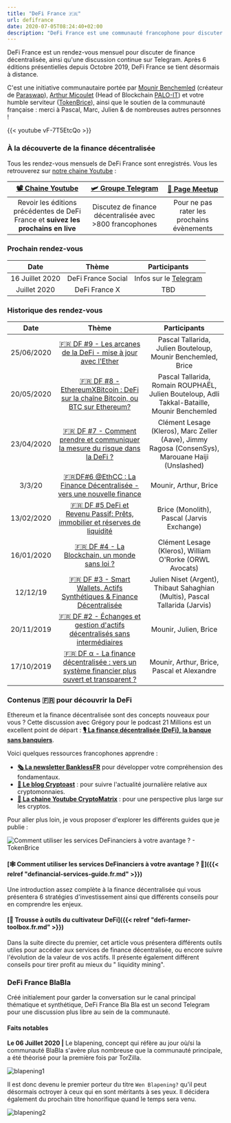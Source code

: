 ```yaml
---
title: "DeFi France 🇫🇷"
url: defifrance
date: 2020-07-05T08:24:40+02:00
description: "DeFi France est une communauté francophone pour discuter de finance décentralisée. Chaque mois, nous organisons une rendez-vous afin de permettre un échange thématisé et instructif pour mieux comprendre des éléments fondamentaux de la DeFi."
---
```


DeFi France est un rendez-vous mensuel pour discuter de finance décentralisée, ainsi qu'une discussion continue sur Telegram. Après 6 éditions présentielles depuis Octobre 2019, DeFi France se tient désormais à distance.

C'est une initiative communautaire portée par [Mounir Benchemled](https://twitter.com/mounibec) (créateur de [Paraswap](https://paraswap.io)), [Arthur Micoulet](https://twitter.com/arthurmicoulet) (Head of Blockchain [PALO-IT](https://www.palo-it.com/)) et votre humble serviteur ([TokenBrice](https://twitter.com/TokenBrice)), ainsi que le soutien de la communauté française : merci à Pascal, Marc, Julien & de nombreuses autres personnes !

{{< youtube vF-7T5EtcQo >}} 

### À la découverte de la finance décentralisée

Tous les rendez-vous mensuels de DeFi France sont enregistrés. Vous les retrouverez sur [notre chaine Youtube](https://www.youtube.com/channel/defifrance) :

|  **[📽 Chaine Youtube](https://www.youtube.com/channel/defifrance)** | **[🛩 Groupe Telegram](https://t.me/defifrance)** | [🍻 Page Meetup](https://www.meetup.com/DeFi-France/) |
| :---: | :---: | :---: |
|  Revoir les éditions précédentes de DeFi France et **suivez les prochains en live** | Discutez de finance décentralisée avec >800 francophones | Pour ne pas rater les prochains évènements |

### Prochain rendez-vous

|  Date | Thème | Participants |
| :---: | :---: | :---: |
| 16 Juillet 2020 | DeFi France Social | Infos sur le [Telegram](https://t.me/defifrance) |
| Juillet 2020 | DeFi France X | TBD |

### Historique des rendez-vous

|  Date | Thème | Participants |
| :---: | :---: | :---: |
|  25/06/2020 | [🇫🇷 DF #9 - Les arcanes de la DeFi - mise à jour avec l'Ether](https://www.youtube.com/watch?v=i7f6ZBOTiXo) | Pascal Tallarida, Julien Bouteloup, Mounir Benchemled, Brice |
|  20/05/2020 | [🇫🇷 DF #8 - EthereumXBitcoin : DeFi sur la chaîne Bitcoin, ou BTC sur Ethereum?](https://www.youtube.com/watch?v=sHRS2DYOMlg) | Pascal Tallarida, Romain ROUPHAËL, Julien Bouteloup, Adli Takkal-Bataille, Mounir Benchemled |
|  23/04/2020 | [🇫🇷 DF #7 - Comment prendre et communiquer la mesure du risque dans la DeFi ?](https://www.youtube.com/watch?v=G9w2wOlWOIw) | Clément Lesage (Kleros), Marc Zeller (Aave), Jimmy Ragosa (ConsenSys), <br/>Marouane Haiji (Unslashed) |
|  3/3/20 | [🇫🇷DF#6 @EthCC : La Finance Décentralisée - vers une nouvelle finance](https://www.youtube.com/watch?v=vF-7T5EtcQo) | Mounir, Arthur, Brice |
|  13/02/2020 | [🇫🇷 DF #5 DeFi et Revenu Passif: Prêts, immobilier et réserves de liquidité](https://www.youtube.com/watch?v=RLKvpIMSerI&) | Brice (Monolith), Pascal (Jarvis Exchange) |
|  16/01/2020 | [🇫🇷 DF #4 - La Blockchain, un monde sans loi ?](https://www.youtube.com/watch?v=lym5thBJVrY) | Clément Lesage (Kleros), William O'Rorke (ORWL Avocats) |
|  12/12/19 | [🇫🇷 DF #3 - Smart Wallets, Actifs Synthétiques & Finance Décentralisée](https://www.youtube.com/watch?v=R-44BHOmmJw) | Julien Niset (Argent), Thibaut Sahaghian (Multis), Pascal Tallarida (Jarvis) |
|  20/11/2019 | [🇫🇷 DF #2 - Échanges et gestion d'actifs décentralisés sans intermédiaires](https://www.youtube.com/watch?v=jzrWxAOoh4) | Mounir, Julien, Brice |
|  17/10/2019 | [🇫🇷 DF α - La finance décentralisée : vers un système financier plus ouvert et transparent ?](https://www.youtube.com/watch?v=6rgt-bygKNo) | Mounir, Arthur, Brice, Pascal et Alexandre |

### Contenus 🇫🇷 pour découvrir la DeFi

Ethereum et la finance décentralisée sont des concepts nouveaux pour vous ? Cette discussion avec Grégory pour le podcast 21 Millions est un excellent point de départ : **[🎙 La finance décentralisée (DeFi), la banque sans banquiers](https://art19.com/shows/21-millions/episodes/4e69e1fc-74a5-49c8-9b1f-cc5dd5281d78)**.

Voici quelques ressources francophones apprendre :
- **[🗞 La newsletter BanklessFR](https://banklessfr.substack.com/)** pour développer votre compréhension des fondamentaux.
- **[📰 Le blog Cryptoast](https://cryptoast.fr/)** : pour suivre l'actualité journalière relative aux cryptomonnaies.
- **[🎥 La chaine Youtube CryptoMatrix](https://www.youtube.com/channel/UCefQC4Y-X9MBRuYBKc2waiQ)** : pour une perspective plus large sur les cryptos.

Pour aller plus loin, je vous proposer d'explorer les différents guides que je publie :

![Comment utiliser les services DeFinanciers à votre avantage ? - TokenBrice](/img/2020/definancial-services-guide/cover-fr.resized.jpeg)

#### [🕸 Comment utiliser les services DeFinanciers à votre avantage ? 💸]({{< relref "definancial-services-guide.fr.md" >}})

Une introduction assez complète à la finance décentralisée qui vous présentera 6 stratégies d'investissement ainsi que différents conseils pour en comprendre les enjeux.

#### [🧰 Trousse à outils du cultivateur DeFi]({{< relref "defi-farmer-toolbox.fr.md" >}})

Dans la suite directe du premier, cet article vous présentera différents outils utiles pour accéder aux services de finance décentralisée, ou encore suivre l'évolution de la valeur de vos actifs. Il présente également différent conseils pour tirer profit au mieux du " liquidity mining".

### DeFi France BlaBla

Créé initialement pour garder la conversation sur le canal principal thématique et synthétique, DeFi France Bla Bla est un second Telegram pour une discussion plus libre au sein de la communauté.

#### Faits notables

**Le 06 Juillet 2020 |** Le blapening, concept qui réfère au jour où/si la communauté BlaBla s'avère plus nombreuse que la communauté principale, a été théorisé pour la première fois par TorZilla.

![blapening1](/img/others/defi-france/blapening1.png)

Il est donc devenu le premier porteur du titre `Wen Blapening?` qu'il peut désormais octroyer à ceux qui en sont méritants à ses yeux. Il décidera également du prochain titre honorifique quand le temps sera venu.

![blapening2](/img/others/defi-france/blapening2.png)
